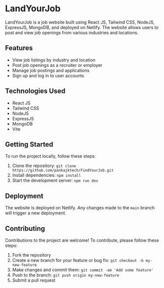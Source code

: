 # LandYourJob

LandYourJob is a job website built using React JS, Tailwind CSS, NodeJS, ExpressJS, MongoDB, and deployed on Netlify. The website allows users to post and view job openings from various industries and locations.

## Features

- View job listings by industry and location
- Post job openings as a recruiter or employer
- Manage job postings and applications
- Sign up and log in to user accounts

## Technologies Used

- React JS
- Tailwind CSS
- NodeJS
- ExpressJS
- MongoDB
- Vite

## Getting Started

To run the project locally, follow these steps:

1. Clone the repository: `git clone https://github.com/pankajktech/FindYourJob.git`
2. Install dependencies: `npm install`
3. Start the development server: `npm run dev`

## Deployment

The website is deployed on Netlify. Any changes made to the `main` branch will trigger a new deployment.

## Contributing

Contributions to the project are welcome! To contribute, please follow these steps:

1. Fork the repository
2. Create a new branch for your feature or bug fix: `git checkout -b my-new-feature`
3. Make changes and commit them: `git commit -am 'Add some feature'`
4. Push to the branch: `git push origin my-new-feature`
5. Submit a pull request
